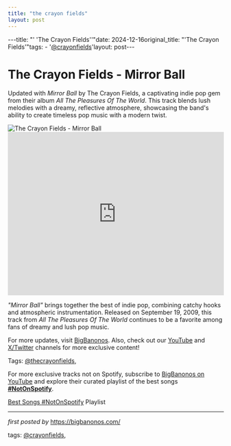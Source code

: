 ```yaml
---
title: "the crayon fields"
layout: post
---
```

---title: "' 'The Crayon Fields''"date: 2024-12-16original_title: "'The Crayon Fields'"tags:  - '[@crayonfields](/tags/crayonfields/)'layout: post---<!-- Title of the Post --><h1 >The Crayon Fields - Mirror Ball</h1> <!-- Introductory Text --><p >Updated with *Mirror Ball* by The Crayon Fields, a captivating indie pop gem from their album *All The Pleasures Of The World*. This track blends lush melodies with a dreamy, reflective atmosphere, showcasing the band's ability to create timeless pop music with a modern twist.</p> <!-- Featured Image --><div > <img src="https://i.discogs.com/VUzUj5z5WELzSsjbiOFTkjdcEgNty41HlFmRYPwJlgo/rs:fit/g:sm/q:90/h:600/w:600/czM6Ly9kaXNjb2dz/LWRhdGFiYXNlLWlt/YWdlcy9SLTE5MDU4/NzAtMTI4MTc2MzE4/OC5qcGVn.jpeg" alt="The Crayon Fields - Mirror Ball" /></div> <!-- YouTube Video Embed --><div > <iframe width="100%" height="381" src="https://www.youtube.com/embed/ancPtPc1u4Y" title="Crayon Fields - Mirror Ball" frameborder="0" allow="accelerometer; autoplay; clipboard-write; encrypted-media; gyroscope; picture-in-picture; web-share" referrerpolicy="strict-origin-when-cross-origin" allowfullscreen></iframe></div> <!-- Song Information --><div > <p><em>"Mirror Ball"</em> brings together the best of indie pop, combining catchy hooks and atmospheric instrumentation. Released on September 19, 2009, this track from *All The Pleasures Of The World* continues to be a favorite among fans of dreamy and lush pop music.</p></div> <!-- Footer Links --><div > <p>For more updates, visit <a href="https://bigbanonos.com/" target="_blank">BigBanonos</a>. Also, check out our <a href="https://www.youtube.com/[@BigBanonos](/tags/BigBanonos/)" target="_blank">YouTube</a> and <a href="https://x.com/bigbanonos" target="_blank">X/Twitter</a> channels for more exclusive content!</p></div> <!-- Tags --><p >Tags: [@thecrayonfields](/tags/thecrayonfields/),</p><!--Subscribe and Playlist Links--><div>    <p>For more exclusive tracks not on Spotify, subscribe to <a href="https://www.youtube.com/[@BigBanonos](/tags/BigBanonos/)" target="_blank">BigBanonos on YouTube</a> and explore their curated playlist of the best songs <strong>[#NotOnSpotify](/tags/NotOnSpotify/)</strong>.</p>    <p><a href="https://www.youtube.com/playlist?list=PLtuNtuTatqI0kFahUCbtbfenC_ET5O_tr" target="_blank">Best Songs [#NotOnSpotify](/tags/NotOnSpotify/) Playlist<br /></a></p></div><hr /><p><em>first posted by</em> <a href="https://bigbanonos.com/" rel="noopener" target="_new">https://bigbanonos.com/</a></p><p>tags: [@crayonfields](/tags/crayonfields/),</p>